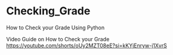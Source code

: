 # Checking_Grade
How to Check your Grade Using Python 

Video Guide on How to Check your Grade
https://youtube.com/shorts/oUy2MZT08eE?si=kKYjEnryw-j1XvrS
